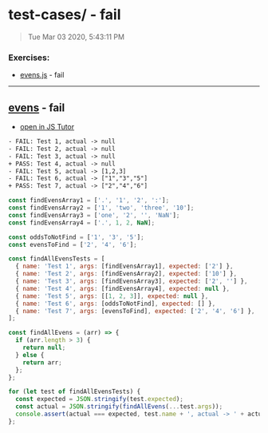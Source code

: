 # test-cases/ - fail

> Tue Mar 03 2020, 5:43:11 PM

### Exercises:

* [evens.js](#evens---fail) - fail

---

## [evens](./evens.js) - fail

* [open in JS Tutor](http://www.pythontutor.com/live.html#code=const%20findEvensArray1%20%3D%20%5B'.'%2C%20'1'%2C%20'2'%2C%20'%3A'%5D%3B%0Aconst%20findEvensArray2%20%3D%20%5B'1'%2C%20'two'%2C%20'three'%2C%20'10'%5D%3B%0Aconst%20findEvensArray3%20%3D%20%5B'one'%2C%20'2'%2C%20''%2C%20'NaN'%5D%3B%0Aconst%20findEvensArray4%20%3D%20%5B'.'%2C%201%2C%202%2C%20NaN%5D%3B%0A%0Aconst%20oddsToNotFind%20%3D%20%5B'1'%2C%20'3'%2C%20'5'%5D%3B%0Aconst%20evensToFind%20%3D%20%5B'2'%2C%20'4'%2C%20'6'%5D%3B%0A%0Aconst%20findAllEvensTests%20%3D%20%5B%0A%20%20%7B%20name%3A%20'Test%201'%2C%20args%3A%20%5BfindEvensArray1%5D%2C%20expected%3A%20%5B'2'%5D%20%7D%2C%0A%20%20%7B%20name%3A%20'Test%202'%2C%20args%3A%20%5BfindEvensArray2%5D%2C%20expected%3A%20%5B'10'%5D%20%7D%2C%0A%20%20%7B%20name%3A%20'Test%203'%2C%20args%3A%20%5BfindEvensArray3%5D%2C%20expected%3A%20%5B'2'%2C%20''%5D%20%7D%2C%0A%20%20%7B%20name%3A%20'Test%204'%2C%20args%3A%20%5BfindEvensArray4%5D%2C%20expected%3A%20null%20%7D%2C%0A%20%20%7B%20name%3A%20'Test%205'%2C%20args%3A%20%5B%5B1%2C%202%2C%203%5D%5D%2C%20expected%3A%20null%20%7D%2C%0A%20%20%7B%20name%3A%20'Test%206'%2C%20args%3A%20%5BoddsToNotFind%5D%2C%20expected%3A%20%5B%5D%20%7D%2C%0A%20%20%7B%20name%3A%20'Test%207'%2C%20args%3A%20%5BevensToFind%5D%2C%20expected%3A%20%5B'2'%2C%20'4'%2C%20'6'%5D%20%7D%2C%0A%5D%3B%0A%0Aconst%20findAllEvens%20%3D%20%28arr%29%20%3D%3E%20%7B%0A%20%20if%20%28arr.length%20%3E%203%29%20%7B%0A%20%20%20%20return%20null%3B%0A%20%20%7D%20else%20%7B%0A%20%20%20%20return%20arr%3B%0A%20%20%7D%3B%0A%7D%3B%0A%0Afor%20%28let%20test%20of%20findAllEvensTests%29%20%7B%0A%20%20const%20expected%20%3D%20JSON.stringify%28test.expected%29%3B%0A%20%20const%20actual%20%3D%20JSON.stringify%28findAllEvens%28...test.args%29%29%3B%0A%20%20console.assert%28actual%20%3D%3D%3D%20expected%2C%20test.name%20%2B%20'%2C%20actual%20-%3E%20'%20%2B%20actual%29%3B%0A%7D%3B%0A&cumulative=false&curInstr=2&heapPrimitives=false&mode=display&origin=opt-live.js&py=js&rawInputLstJSON=%5B%5D&textReferences=false)

```txt
- FAIL: Test 1, actual -> null
- FAIL: Test 2, actual -> null
- FAIL: Test 3, actual -> null
+ PASS: Test 4, actual -> null
- FAIL: Test 5, actual -> [1,2,3]
- FAIL: Test 6, actual -> ["1","3","5"]
+ PASS: Test 7, actual -> ["2","4","6"]
```

```js
const findEvensArray1 = ['.', '1', '2', ':'];
const findEvensArray2 = ['1', 'two', 'three', '10'];
const findEvensArray3 = ['one', '2', '', 'NaN'];
const findEvensArray4 = ['.', 1, 2, NaN];

const oddsToNotFind = ['1', '3', '5'];
const evensToFind = ['2', '4', '6'];

const findAllEvensTests = [
  { name: 'Test 1', args: [findEvensArray1], expected: ['2'] },
  { name: 'Test 2', args: [findEvensArray2], expected: ['10'] },
  { name: 'Test 3', args: [findEvensArray3], expected: ['2', ''] },
  { name: 'Test 4', args: [findEvensArray4], expected: null },
  { name: 'Test 5', args: [[1, 2, 3]], expected: null },
  { name: 'Test 6', args: [oddsToNotFind], expected: [] },
  { name: 'Test 7', args: [evensToFind], expected: ['2', '4', '6'] },
];

const findAllEvens = (arr) => {
  if (arr.length > 3) {
    return null;
  } else {
    return arr;
  };
};

for (let test of findAllEvensTests) {
  const expected = JSON.stringify(test.expected);
  const actual = JSON.stringify(findAllEvens(...test.args));
  console.assert(actual === expected, test.name + ', actual -> ' + actual);
};

```

